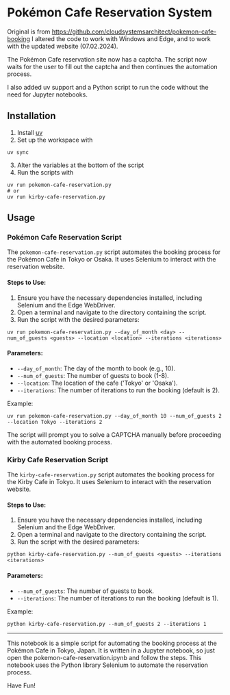 # Pokémon Cafe Reservation System

Original is from https://github.com/cloudsystemsarchitect/pokemon-cafe-booking
I altered the code to work with Windows and Edge, and to work with the updated website (07.02.2024).

The Pokémon Cafe reservation site now has a captcha. The script now waits for the user to fill out the captcha and then continues the automation process.

I also added uv support and a Python script to run the code without the need for Jupyter notebooks.

## Installation

1. Install [uv](https://docs.astral.sh/uv/getting-started/)
2. Set up the workspace with

```shell
uv sync
```

3. Alter the variables at the bottom of the script
4. Run the scripts with

```shell
uv run pokemon-cafe-reservation.py
# or
uv run kirby-cafe-reservation.py
```

## Usage

### Pokémon Cafe Reservation Script

The `pokemon-cafe-reservation.py` script automates the booking process for the Pokémon Cafe in Tokyo or Osaka. It uses Selenium to interact with the reservation website.

#### Steps to Use:

1. Ensure you have the necessary dependencies installed, including Selenium and the Edge WebDriver.
2. Open a terminal and navigate to the directory containing the script.
3. Run the script with the desired parameters:

```shell
uv run pokemon-cafe-reservation.py --day_of_month <day> --num_of_guests <guests> --location <location> --iterations <iterations>
```

#### Parameters:

- `--day_of_month`: The day of the month to book (e.g., 10).
- `--num_of_guests`: The number of guests to book (1-8).
- `--location`: The location of the cafe ('Tokyo' or 'Osaka').
- `--iterations`: The number of iterations to run the booking (default is 2).

Example:

```shell
uv run pokemon-cafe-reservation.py --day_of_month 10 --num_of_guests 2 --location Tokyo --iterations 2
```

The script will prompt you to solve a CAPTCHA manually before proceeding with the automated booking process.

### Kirby Cafe Reservation Script

The `kirby-cafe-reservation.py` script automates the booking process for the Kirby Cafe in Tokyo. It uses Selenium to interact with the reservation website.

#### Steps to Use:

1. Ensure you have the necessary dependencies installed, including Selenium and the Edge WebDriver.
2. Open a terminal and navigate to the directory containing the script.
3. Run the script with the desired parameters:

```shell
python kirby-cafe-reservation.py --num_of_guests <guests> --iterations <iterations>
```

#### Parameters:

- `--num_of_guests`: The number of guests to book.
- `--iterations`: The number of iterations to run the booking (default is 1).

Example:

```shell
python kirby-cafe-reservation.py --num_of_guests 2 --iterations 1
```

---
This notebook is a simple script for automating the booking process at the Pokémon Cafe in Tokyo, Japan. It is written in a Jupyter notebook, so just open the pokemon-cafe-reservation.ipynb and follow the steps. This notebook uses the Python library Selenium to automate the reservation process.

Have Fun!
